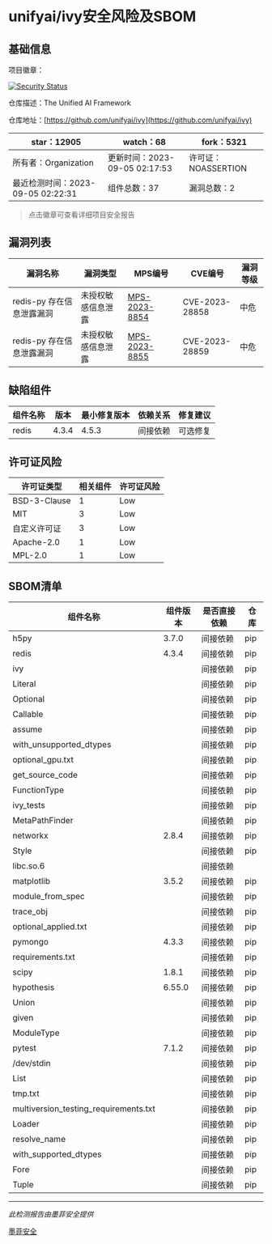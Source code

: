 # unifyai/ivy安全风险及SBOM

## 基础信息

项目徽章：

[![Security Status](https://www.murphysec.com/platform3/v31/badge/1698763376960339968.svg)](https://www.murphysec.com/console/report/1698763376926785536/1698763376960339968)

仓库描述：The Unified AI Framework

仓库地址：[https://github.com/unifyai/ivy](https://github.com/unifyai/ivy)

| star：12905 | watch：68 | fork：5321 |
| ----------- | -------------- | ------------ |
| 所有者：Organization | 更新时间：2023-09-05 02:17:53 | 许可证：NOASSERTION |
| 最近检测时间：2023-09-05 02:22:31 | 组件总数：37 | 漏洞总数：2 |

> 点击徽章可查看详细项目安全报告



## 漏洞列表

| 漏洞名称 | 漏洞类型 | MPS编号 | CVE编号 | 漏洞等级 |
| ------- | ------ | ------- | ------ | ----- |
|redis-py 存在信息泄露漏洞|未授权敏感信息泄露|[MPS-2023-8854](https://www.oscs1024.com/hd/MPS-2023-8854)|CVE-2023-28858|中危|
|redis-py 存在信息泄露漏洞|未授权敏感信息泄露|[MPS-2023-8855](https://www.oscs1024.com/hd/MPS-2023-8855)|CVE-2023-28859|中危|




## 缺陷组件

| 组件名称 | 版本 | 最小修复版本 | 依赖关系 | 修复建议 |
| -------- | ---- | ------------ | -------- | -------- |
|redis|4.3.4|4.5.3|间接依赖|可选修复|C:0|H:0|M:2|L:0|




## 许可证风险

| 许可证类型 | 相关组件 | 许可证风险 |
| ---------- | -------- | ---------- |
|BSD-3-Clause|1|Low|
|MIT|3|Low|
|自定义许可证|3|Low|
|Apache-2.0|1|Low|
|MPL-2.0|1|Low|




## SBOM清单

| 组件名称 | 组件版本 | 是否直接依赖 | 仓库 |
| -------- | -------- | ------------ | ---- |
|h5py|3.7.0|间接依赖|pip|
|redis|4.3.4|间接依赖|pip|
|ivy||间接依赖|pip|
|Literal||间接依赖|pip|
|Optional||间接依赖|pip|
|Callable||间接依赖|pip|
|assume||间接依赖|pip|
|with_unsupported_dtypes||间接依赖|pip|
|optional_gpu.txt||间接依赖|pip|
|get_source_code||间接依赖|pip|
|FunctionType||间接依赖|pip|
|ivy_tests||间接依赖|pip|
|MetaPathFinder||间接依赖|pip|
|networkx|2.8.4|间接依赖|pip|
|Style||间接依赖|pip|
|libc.so.6||间接依赖||
|matplotlib|3.5.2|间接依赖|pip|
|module_from_spec||间接依赖|pip|
|trace_obj||间接依赖|pip|
|optional_applied.txt||间接依赖|pip|
|pymongo|4.3.3|间接依赖|pip|
|requirements.txt||间接依赖|pip|
|scipy|1.8.1|间接依赖|pip|
|hypothesis|6.55.0|间接依赖|pip|
|Union||间接依赖|pip|
|given||间接依赖|pip|
|ModuleType||间接依赖|pip|
|pytest|7.1.2|间接依赖|pip|
|/dev/stdin||间接依赖|pip|
|List||间接依赖|pip|
|tmp.txt||间接依赖|pip|
|multiversion_testing_requirements.txt||间接依赖|pip|
|Loader||间接依赖|pip|
|resolve_name||间接依赖|pip|
|with_supported_dtypes||间接依赖|pip|
|Fore||间接依赖|pip|
|Tuple||间接依赖|pip|


------

*此检测报告由墨菲安全提供*

[墨菲安全](www.murphysec.com)